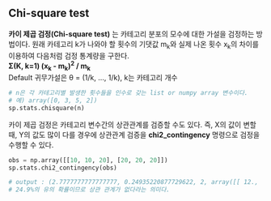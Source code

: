 ## Chi-square test

**카이 제곱 검정(Chi-square test)** 는 카테고리 분포의 모수에 대한 가설을 검정하는 방법이다. 원래 카테고리 k가 나와야 할 횟수의 기댓값 m<sub>k</sub>와 실제 나온 횟수 x<sub>k</sub>의 차이를 이용하여 다음처럼 검정 통계량을 구한다.<br>
**&Sigma;(K, k=1) (x<sub>k</sub> - m<sub>k</sub>)<sup>2</sup> / m<sub>k</sub>** <br>
Default 귀무가설은 &theta; = (1/k, ..., 1/k), k는 카테고리 개수
<br>
```python
# n은 각 카테고리별 발생한 횟수들을 인수로 갖는 list or numpy array 변수이다.
# 예) array([0, 3, 5, 2])
sp.stats.chisquare(n)
```
카이 제곱 검정은 카테고리 변수간의 상관관계를 검증할 수도 있다. 즉, X의 값이 변할 때, Y의 값도 많이 다를 경우에 상관관계 검증을 **chi2_contingency** 명령으로 검정을 수행할 수 있다.

```python
obs = np.array([[10, 10, 20], [20, 20, 20]])
sp.stats.chi2_contingency(obs)

# output : (2.7777777777777777, 0.24935220877729622, 2, array([[ 12.,  12.,  16.], [ 18.,  18.,  24.]]))
# 24.9%의 유의 확률이므로 상관 관계가 없다라는 의미다.
```
